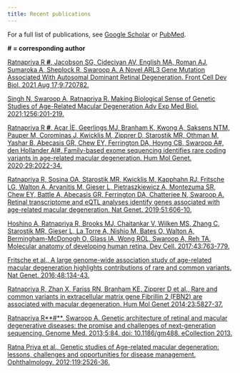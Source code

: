 ```yaml
---
title: Recent publications
---
```


For a full list of publications, see [Google Scholar](https://scholar.google.com/citations?user=YbcomqQAAAAJ&hl=en&oi=ao) or [PubMed](https://pubmed.ncbi.nlm.nih.gov/?term=Ratnapriya+R&cauthor_id=34485303).

**\# = corresponding author**

[Ratnapriya R **#**, Jacobson SG, Cideciyan AV, English MA, Roman AJ, Sumaroka A, Sheplock R, Swaroop A. A Novel ARL3 Gene Mutation Associated With Autosomal Dominant Retinal Degeneration. Front Cell Dev Biol. 2021 Aug 17;9:720782.](https://doi.org/10.3389/fcell.2021.720782)

[Singh N, Swaroop A, Ratnapriya R. Making Biological Sense of Genetic Studies of Age-Related Macular Degeneration Adv Exp Med Biol. 2021;1256:201-219.](https://doi.org/10.1007/978-3-030-66014-7_8)

[Ratnapriya R **#**, Acar İE, Geerlings MJ, Branham K, Kwong A, Saksens NTM, Pauper M, Corominas J, Kwicklis M, Zipprer D, Starostik MR, Othman M, Yashar B, Abecasis GR, Chew EY, Ferrington DA, Hoyng CB, Swaroop A#, den Hollander AI#. Family-based exome sequencing identifies rare coding variants in age-related macular degeneration. Hum Mol Genet. 2020;29:2022-34.](https://doi.org/10.1093/hmg/ddaa057)

[Ratnapriya R, Sosina OA, Starostik MR, Kwicklis M, Kapphahn RJ, Fritsche LG, Walton A, Arvanitis M, Gieser L, Pietraszkiewicz A, Montezuma SR, Chew EY, Battle A, Abecasis GR, Ferrington DA, Chatterjee N, Swaroop A. Retinal transcriptome and eQTL analyses identify genes associated with age-related macular degeneration. Nat Genet. 2019;51:606-10.](https://doi.org/10.1038/s41588-019-0351-9)

[Hoshino A, Ratnapriya R, Brooks MJ, Chaitankar V, Wilken MS, Zhang C, Starostik MR, Gieser L, La Torre A, Nishio M, Bates O, Walton A, Bermingham-McDonogh O, Glass IA, Wong ROL, Swaroop A, Reh TA. Molecular anatomy of developing human retina. Dev Cell. 2017;43:763-779.](https://doi.org/10.1016/j.devcel.2017.10.029)

[Fritsche et al., A large genome-wide association study of age-related macular degeneration highlights contributions of rare and common variants. Nat Genet. 2016;48:134-43.](https://doi.org/10.1038/ng.3448)

[Ratnapriya R, Zhan X, Fariss RN, Branham KE, Zipprer D et al., Rare and common variants in extracellular matrix gene Fibrillin 2 (FBN2) are associated with macular degeneration. Hum Mol Genet 2014;23:5827-37.](https://doi.org/10.1093/hmg/ddu276)

[Ratnapriya R**#**, Swaroop A. Genetic architecture of retinal and macular degenerative diseases: the promise and challenges of next-generation sequencing. Genome Med. 2013;5:84. doi: 10.1186/gm488. eCollection 2013.](https://doi.org/10.1186/gm488)

[Ratna Priya et al., Genetic studies of Age-related macular degeneration: lessons, challenges and opportunities for disease management. Ophthalmology. 2012;119:2526-36.](https://doi.org/10.1016/j.ophtha.2012.06.042)



